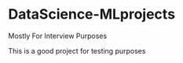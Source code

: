 # DataScience-MLprojects
Mostly For Interview Purposes

This is a good project for testing purposes
